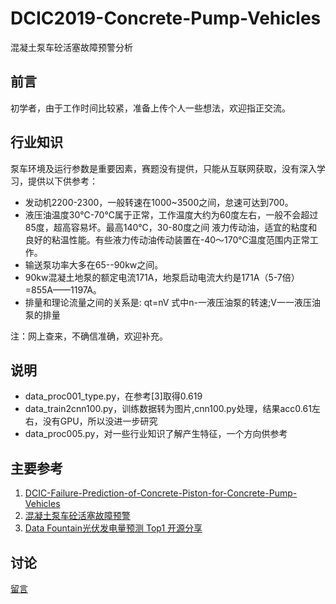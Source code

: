 # DCIC2019-Concrete-Pump-Vehicles
混凝土泵车砼活塞故障预警分析

## 前言
初学者，由于工作时间比较紧，准备上传个人一些想法，欢迎指正交流。

## 行业知识

泵车环境及运行参数是重要因素，赛题没有提供，只能从互联网获取，没有深入学习，提供以下供参考：
- 发动机2200-2300，一般转速在1000~3500之间，怠速可达到700。
- 液压油温度30℃-70℃属于正常，工作温度大约为60度左右，一般不会超过85度，超高容易坏。最高140℃，30-80度之间 液力传动油，适宜的粘度和良好的粘温性能。有些液力传动油传动装置在-40～170℃温度范围内正常工作。
- 输送泵功率大多在65--90kw之间。
- 90kw混凝土地泵的额定电流171A，地泵启动电流大约是171A（5-7倍）=855A——1197A。
- 排量和理论流量之间的关系是: qt=nV 式中n-一液压油泵的转速;V一一液压油泵的排量

注：网上查来，不确信准确，欢迎补充。

## 说明
- data_proc001_type.py，在参考[3]取得0.619
- data_train2cnn100.py，训练数据转为图片,cnn100.py处理，结果acc0.61左右，没有GPU，所以没进一步研究 
- data_proc005.py，对一些行业知识了解产生特征，一个方向供参考

## 主要参考
1. [DCIC-Failure-Prediction-of-Concrete-Piston-for-Concrete-Pump-Vehicles](https://github.com/jmxhhyx/DCIC-Failure-Prediction-of-Concrete-Piston-for-Concrete-Pump-Vehicles)
2. [混凝土泵车砼活塞故障预警](https://github.com/tianshuaifei/dcic_2019)
3. [Data Fountain光伏发电量预测 Top1 开源分享](https://zhuanlan.zhihu.com/p/44755488?utm_source=qq&utm_medium=social&utm_oi=623925402599559168)

## 讨论
[留言](https://github.com/abanger/DCIC2019-Concrete-Pump-Vehicles/issues)